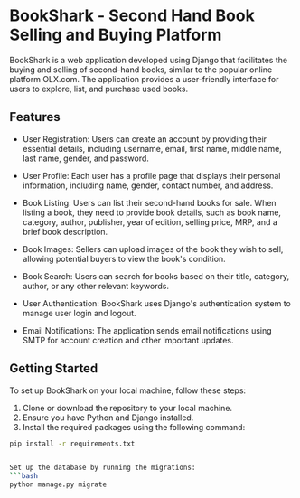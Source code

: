 # BookShark - Second Hand Book Selling and Buying Platform

BookShark is a web application developed using Django that facilitates the buying and selling of second-hand books, similar to the popular online platform OLX.com. The application provides a user-friendly interface for users to explore, list, and purchase used books.

## Features

- User Registration: Users can create an account by providing their essential details, including username, email, first name, middle name, last name, gender, and password.

- User Profile: Each user has a profile page that displays their personal information, including name, gender, contact number, and address.

- Book Listing: Users can list their second-hand books for sale. When listing a book, they need to provide book details, such as book name, category, author, publisher, year of edition, selling price, MRP, and a brief book description.

- Book Images: Sellers can upload images of the book they wish to sell, allowing potential buyers to view the book's condition.

- Book Search: Users can search for books based on their title, category, author, or any other relevant keywords.

- User Authentication: BookShark uses Django's authentication system to manage user login and logout.

- Email Notifications: The application sends email notifications using SMTP for account creation and other important updates.

## Getting Started

To set up BookShark on your local machine, follow these steps:

1. Clone or download the repository to your local machine.
2. Ensure you have Python and Django installed.
3. Install the required packages using the following command:

```bash
pip install -r requirements.txt


Set up the database by running the migrations:
```bash
python manage.py migrate
